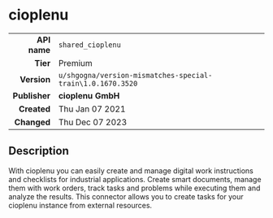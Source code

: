 # cioplenu
| | |
|-:|-|
|**API name**|`shared_cioplenu`|
|**Tier**|Premium|
|**Version**|`u/shgogna/version-mismatches-special-train\1.0.1670.3520`|
|**Publisher**|**cioplenu GmbH**|
|**Created**|Thu Jan 07 2021|
|**Changed**|Thu Dec 07 2023|

## Description
With cioplenu you can easily create and manage digital work instructions and checklists for industrial applications. Create smart documents, manage them with work orders, track tasks and problems while executing them and analyze the results. This connector allows you to create tasks for your cioplenu instance from external resources.

